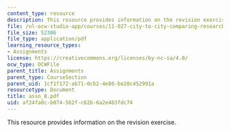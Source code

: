 ```yaml
---
content_type: resource
description: This resource provides information on the revision exercise.
file: /ol-ocw-studio-app/courses/11-027-city-to-city-comparing-researching-and-writing-about-cities-spring-2006/af24fa0cb074562fc62b6a2e483fdc74_assn_8.pdf
file_size: 52306
file_type: application/pdf
learning_resource_types:
- Assignments
license: https://creativecommons.org/licenses/by-nc-sa/4.0/
ocw_type: OCWFile
parent_title: Assignments
parent_type: CourseSection
parent_uid: 1cf1f172-ab71-0cb2-4e86-be20c452991a
resourcetype: Document
title: assn_8.pdf
uid: af24fa0c-b074-562f-c62b-6a2e483fdc74
---
```

This resource provides information on the revision exercise.